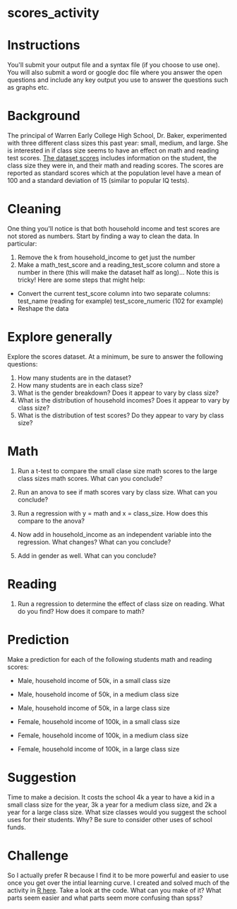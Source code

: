 scores\_activity
================

Instructions
============

You'll submit your output file and a syntax file (if you choose to use one). You will also submit a word or google doc file where you answer the open questions and include any key output you use to answer the questions such as graphs etc.

Background
==========

The principal of Warren Early College High School, Dr. Baker, experimented with three different class sizes this past year: small, medium, and large. She is interested in if class size seems to have an effect on math and reading test scores. [The dataset scores](https://drive.google.com/open?id=0BxNjWD0-A_iaNHNPeDdnaHgwcWs) includes information on the student, the class size they were in, and their math and reading scores. The scores are reported as standard scores which at the population level have a mean of 100 and a standard deviation of 15 (similar to popular IQ tests).

Cleaning
========

One thing you'll notice is that both household income and test scores are not stored as numbers. Start by finding a way to clean the data. In particular:

1.  Remove the k from household\_income to get just the number
2.  Make a math\_test\_score and a reading\_test\_score column and store a number in there (this will make the dataset half as long)... Note this is tricky! Here are some steps that might help:

-   Convert the current test\_score column into two separate columns: test\_name (reading for example) test\_score\_numeric (102 for example)
-   Reshape the data

Explore generally
=================

Explore the scores dataset. At a minimum, be sure to answer the following questions:

1.  How many students are in the dataset?
2.  How many students are in each class size?
3.  What is the gender breakdown? Does it appear to vary by class size?
4.  What is the distribution of household incomes? Does it appear to vary by class size?
5.  What is the distribution of test scores? Do they appear to vary by class size?

Math
====

1.  Run a t-test to compare the small clase size math scores to the large class sizes math scores. What can you conclude?

2.  Run an anova to see if math scores vary by class size. What can you conclude?

3.  Run a regression with y = math and x = class\_size. How does this compare to the anova?

4.  Now add in household\_income as an independent variable into the regression. What changes? What can you conclude?

5.  Add in gender as well. What can you conclude?

Reading
=======

1.  Run a regression to determine the effect of class size on reading. What do you find? How does it compare to math?

Prediction
==========

Make a prediction for each of the following students math and reading scores:

-   Male, household income of 50k, in a small class size
-   Male, household income of 50k, in a medium class size
-   Male, household income of 50k, in a large class size

-   Female, household income of 100k, in a small class size
-   Female, household income of 100k, in a medium class size
-   Female, household income of 100k, in a large class size

Suggestion
==========

Time to make a decision. It costs the school 4k a year to have a kid in a small class size for the year, 3k a year for a medium class size, and 2k a year for a large class size. What size classes would you suggest the school uses for their students. Why? Be sure to consider other uses of school funds.

Challenge
=========

So I actually prefer R because I find it to be more powerful and easier to use once you get over the intial learning curve. I created and solved much of the activity in [R here](https://github.com/stenhaug/ben_teaching/blob/master/scores_activity_solutions.md). Take a look at the code. What can you make of it? What parts seem easier and what parts seem more confusing than spss?
